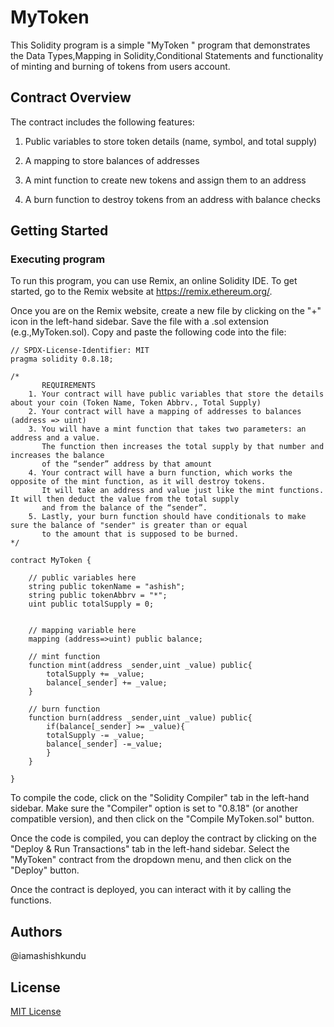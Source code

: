 # MyToken

This Solidity program is a simple "MyToken " program that demonstrates the Data Types,Mapping in Solidity,Conditional Statements and functionality of minting and burning of tokens from users account.

## Contract Overview
The contract includes the following features:

1. Public variables to store token details (name, symbol, and total supply)

2. A mapping to store balances of addresses

3. A mint function to create new tokens and assign them to an address

4. A burn function to destroy tokens from an address with balance checks

## Getting Started

### Executing program

To run this program, you can use Remix, an online Solidity IDE. To get started, go to the Remix website at https://remix.ethereum.org/.

Once you are on the Remix website, create a new file by clicking on the "+" icon in the left-hand sidebar. Save the file with a .sol extension (e.g.,MyToken.sol). Copy and paste the following code into the file:

```solidity
// SPDX-License-Identifier: MIT
pragma solidity 0.8.18;

/*
       REQUIREMENTS
    1. Your contract will have public variables that store the details about your coin (Token Name, Token Abbrv., Total Supply)
    2. Your contract will have a mapping of addresses to balances (address => uint)
    3. You will have a mint function that takes two parameters: an address and a value. 
       The function then increases the total supply by that number and increases the balance 
       of the “sender” address by that amount
    4. Your contract will have a burn function, which works the opposite of the mint function, as it will destroy tokens. 
       It will take an address and value just like the mint functions. It will then deduct the value from the total supply 
       and from the balance of the “sender”.
    5. Lastly, your burn function should have conditionals to make sure the balance of "sender" is greater than or equal 
       to the amount that is supposed to be burned.
*/

contract MyToken {

    // public variables here
    string public tokenName = "ashish";
    string public tokenAbbrv = "*";
    uint public totalSupply = 0;


    // mapping variable here
    mapping (address=>uint) public balance;

    // mint function
    function mint(address _sender,uint _value) public{
        totalSupply += _value;
        balance[_sender] += _value;
    }

    // burn function
    function burn(address _sender,uint _value) public{
        if(balance[_sender] >= _value){
        totalSupply -= _value;
        balance[_sender] -=_value;
        }
    }

}

```

To compile the code, click on the "Solidity Compiler" tab in the left-hand sidebar. Make sure the "Compiler" option is set to "0.8.18" (or another compatible version), and then click on the "Compile MyToken.sol" button.

Once the code is compiled, you can deploy the contract by clicking on the "Deploy & Run Transactions" tab in the left-hand sidebar. Select the "MyToken" contract from the dropdown menu, and then click on the "Deploy" button.

Once the contract is deployed, you can interact with it by calling the functions. 

## Authors

@iamashishkundu


## License

[MIT License](././LICENSE)
